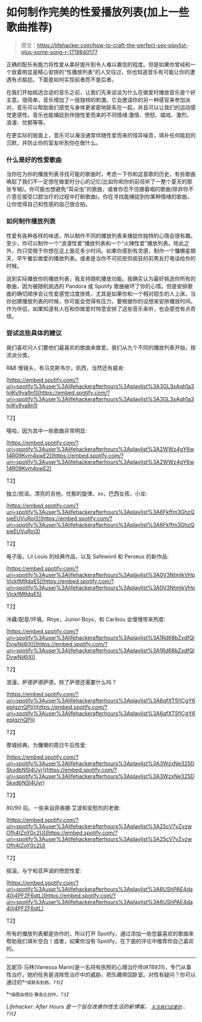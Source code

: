 # 如何制作完美的性爱播放列表(加上一些歌曲推荐)

> 原文：<https://lifehacker.com/how-to-craft-the-perfect-sex-playlist-plus-some-song-r-1719840177>

正确的配乐有能力将性爱从美好提升到令人难以置信的程度。但是如果你曾经和一个放着明显是精心安排的“性播放列表”的人交往过，你也知道音乐有可能让你的遭遇有点尴尬。下面是如何实现前者而不是后者。



在我们开始挑选合适的音乐之前，让我们先来谈谈为什么在做爱时播放音乐是个好主意。很简单，音乐增加了一层独特的刺激。它会邀请你的另一种感官来参加派对。音乐可以帮助我们感觉与身体更紧密地联系在一起，并且可以让我们的运动感觉更感性。音乐也能捕捉到伴随性爱而来的不同情绪:激情、愤怒、嬉戏、激烈、浪漫、忧郁等等。

在更实际的层面上，音乐可以淹没通常伴随性爱而来的怪异噪音，填补任何尴尬的沉默，并防止你的室友听到你在做什么。

### 什么是好的性爱歌曲

当你在为你的播放列表寻找可能的歌曲时，考虑一下你和这首歌的历史。有些歌曲唤起了我们不一定想在做爱时分心的记忆(比如你和你的前任听了一整个夏天的那张专辑)。你可能也想避免“耳朵虫”的歌曲，或者你忍不住跟着唱的歌曲(除非你不介意在接受口腔治疗的过程中打断歌曲)。你在寻找能捕捉到你某种情绪的歌曲，让你觉得自己和性感的自己很合拍。

### 如何制作播放列表

性爱有各种各样的味道，所以制作不同的播放列表来捕捉你独特的心情会很有趣。至少，你可以制作一个“浪漫性爱”播放列表和一个“火辣性爱”播放列表。除此之外，你只受限于你想在这上面花多少时间。如果你感到有灵感，制作一个慵懒星期天，早午餐后做爱的播放列表。或者是当你不可抗拒但疯狂的前男友打电话给你的时候。

说到实际播放你的播放列表，我支持随机播放功能。我确实认为最好挑选你所有的歌曲，因为被随机挑选的 Pandora 或 Spotify 歌曲破坏了你的心情。但是安排歌曲的确切顺序会让性爱感觉过度排练，尤其是如果你和一个相对陌生的人上床。当你创建播放列表的时候，你可能会觉得有压力，要根据你的设想来安排播放时间。作为伴侣，如果知道有人在和你做爱时特意安排了这些音乐来听，也会感觉有点奇怪。

### 尝试这些具体的建议

我们喜欢问人们要他们最喜欢的歌曲来做爱。我们从九个不同的播放列表开始，按流派分类。

R&B 慢镜头，有马克斯韦尔，凯西，当然还有威肯:

[https://embed.spotify.com/?uri=spotify%3Auser%3Alifehackerafterhours%3Aplaylist%3A3GL3xAqh1a3hijKy9ya9n1](https://embed.spotify.com/?uri=spotify%3Auser%3Alifehackerafterhours%3Aplaylist%3A3GL3xAqh1a3hijKy9ya9n1)

T2】

嘻哈，因为其中一些歌曲非常明显:

[https://embed.spotify.com/?uri=spotify%3Auser%3Alifehackerafterhours%3Aplaylist%3A2WWz4gY6w14R09Kvm4swE2](https://embed.spotify.com/?uri=spotify%3Auser%3Alifehackerafterhours%3Aplaylist%3A2WWz4gY6w14R09Kvm4swE2)

T2】

独立/民谣。漂亮的吉他，忧郁的旋律。xx，巴西女孩，小龙:

[https://embed.spotify.com/?uri=spotify%3Auser%3Alifehackerafterhours%3Aplaylist%3A6Fkffm3GhzQsieEUVuRoi3](https://embed.spotify.com/?uri=spotify%3Auser%3Alifehackerafterhours%3Aplaylist%3A6Fkffm3GhzQsieEUVuRoi3)

T2】

电子版，Lil Louis 的经典作品，以及 Safeword 和 Perseus 的新作品:

[https://embed.spotify.com/?uri=spotify%3Auser%3Alifehackerafterhours%3Aplaylist%3A0V3NtmlkVHpVlckfM9dqE5](https://embed.spotify.com/?uri=spotify%3Auser%3Alifehackerafterhours%3Aplaylist%3A0V3NtmlkVHpVlckfM9dqE5)

T2】

冷藏/配音/环境。Rhye，Junior Boys，和 Caribou 会慢慢带来热度:

[https://embed.spotify.com/?uri=spotify%3Auser%3Alifehackerafterhours%3Aplaylist%3A1Rd68bZxdfQlDvwNjj6iXI](https://embed.spotify.com/?uri=spotify%3Auser%3Alifehackerafterhours%3Aplaylist%3A1Rd68bZxdfQlDvwNjj6iXI)

T2】

浪漫。萨德萨德萨德。除了萨德还需要什么吗？

[https://embed.spotify.com/?uri=spotify%3Auser%3Alifehackerafterhours%3Aplaylist%3A6qfXT5fjCgY6epIgznQPii](https://embed.spotify.com/?uri=spotify%3Auser%3Alifehackerafterhours%3Aplaylist%3A6qfXT5fjCgY6epIgznQPii)

T2】

摩城经典，为慵懒的周日午后性爱:

[https://embed.spotify.com/?uri=spotify%3Auser%3Alifehackerafterhours%3Aplaylist%3A3WzxNe325DSkxdbNSI4Uyr](https://embed.spotify.com/?uri=spotify%3Auser%3Alifehackerafterhours%3Aplaylist%3A3WzxNe325DSkxdbNSI4Uyr)

T2】

80/90 后。一些来自菲奥娜·艾波和安慰剂的老歌:

[https://embed.spotify.com/?uri=spotify%3Auser%3Alifehackerafterhours%3Aplaylist%3A25cV7vZvzwOfh4tZoY0c2U](https://embed.spotify.com/?uri=spotify%3Auser%3Alifehackerafterhours%3Aplaylist%3A25cV7vZvzwOfh4tZoY0c2U)

T2】

摇滚。与宁和亚声调的愤怒性爱:

[https://embed.spotify.com/?uri=spotify%3Auser%3Alifehackerafterhours%3Aplaylist%3A6UShPAE4da40j4PF2F6qtL](https://embed.spotify.com/?uri=spotify%3Auser%3Alifehackerafterhours%3Aplaylist%3A6UShPAE4da40j4PF2F6qtL)

T2】

所有的播放列表都是协作的，所以打开 Spotify，通过添加一些您最喜欢的歌曲来帮助我们填补空白！或者，如果你没有 Spotify，在下面的评论中推荐你自己喜欢的。

* * *

瓦妮莎·马林(Vanessa Marin)是一名持有执照的心理治疗师(#78931)，专门从事性治疗。她的任务是消除性治疗中的威胁，把乐趣带回卧室。对性有疑问？你可以通过的[<small></small>](mailto:Vanessa.Marin@Lifehacker.com)*<small>*或联系到她。*T15】</small>*

*<small>*插图由塔拉·雅各比创作。*T3】</small>*

*Lifehacker: After Hours 是一个旨在改善你性生活的新博客。 [<small>*关注我们这里的*</small>](https://twitter.com/LHAfterHours) <small>*。*T15】</small>*